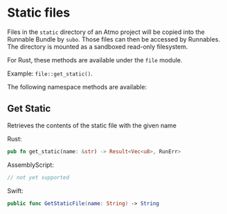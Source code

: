 # Static files

Files in the `static` directory of an Atmo project will be copied 
into the Runnable Bundle by `subo`. Those files can then be 
accessed by Runnables. The directory is mounted as a 
sandboxed read-only filesystem.

For Rust, these methods are available under the `file` module.

Example: `file::get_static()`.

The following namespace methods are available:

## Get Static

Retrieves the contents of the static file with the given name

Rust:

```rust
pub fn get_static(name: &str) -> Result<Vec<u8>, RunErr>
```

AssemblyScript:

```typescript
// not yet supported
```

Swift:

```swift
public func GetStaticFile(name: String) -> String
```

